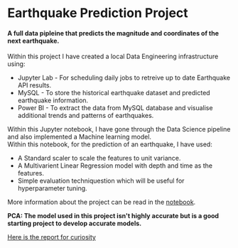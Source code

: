 # Earthquake Prediction Project

#### A full data pipleine that predicts the magnitude and coordinates of the next earthquake.

Within this project I have created a local Data Engineering infrastructure using:
* Jupyter Lab - For scheduling daily jobs to retreive up to date Earthquake API results.
* MySQL - To store the historical earthquake dataset and predicted earthquake information.
* Power BI - To extract the data from MySQL database and visualise additional trends and patterns of earthquakes.

Within this Jupyter notebook, I have gone through the Data Science pipeline and also implemented a Machine learning model. <br> Within this notebook, for the prediction of an earthquake, I have used:
- A Standard scaler to scale the features to unit variance.
- A Multivarient Linear Regression model with depth and time as the features.
- Simple evaluation techniquestion which will be useful for hyperparameter tuning.

More information about the project can be read in the [notebook](Earthquake_Analysis.ipynb).

**PCA: The model used in this project isn't highly accurate but is a good starting project to develop accurate models.**

[Here is the report for curiosity](Earthquake_pbi.pdf)
